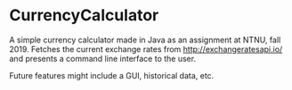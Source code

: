 # CurrencyCalculator
A simple currency calculator made in Java as an assignment at NTNU, fall 2019. Fetches the current exchange rates from http://exchangeratesapi.io/ and presents a command line interface to the user.

Future features might include a GUI, historical data, etc.
